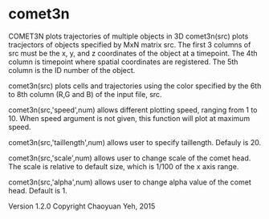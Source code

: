 # comet3n
COMET3N plots trajectories of multiple objects in 3D 
comet3n(src) plots tracjectors of objects specified by MxN  matrix src.
The first 3 columns of src must be the x, y, and z coordinates of the
object at a timepoint. The 4th column is timepoint where spatial
coordinates are registered. The 5th column is the ID number of the
object. 

comet3n(src) plots cells and trajectories using the color
specified by the 6th to 8th column (R,G and B) of the input file, src. 

comet3n(src,'speed',num) allows different plotting speed, ranging from
1 to 10. When speed argument is not given, this function will plot at
maximum speed.

comet3n(src,'taillength',num) allows user to specify taillength.
Defauly is 20.

comet3n(src,'scale',num) allows user to change scale of the comet head.
The scale is relative to default size, which is 1/100 of the x axis
range.

comet3n(src,'alpha',num) allows user to change alpha value of the comet
head. Default is 1. 

Version 1.2.0
Copyright Chaoyuan Yeh, 2015
